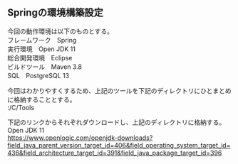 ## Springの環境構築設定

今回の動作環境は以下のものとする。  
フレームワーク　Spring  
実行環境　Open JDK 11  
総合開発環境　Eclipse  
ビルドツール　Maven 3.8   
SQL　PostgreSQL 13  

今回はわかりやすくするため、上記のツールを下記のディレクトリにひとまとめに格納することとする。  
:/C/Tools  

下記のリンクからそれぞれダウンロードし、上記のディレクトリに格納する。  
Open JDK 11  
https://www.openlogic.com/openjdk-downloads?field_java_parent_version_target_id=406&field_operating_system_target_id=436&field_architecture_target_id=391&field_java_package_target_id=396
